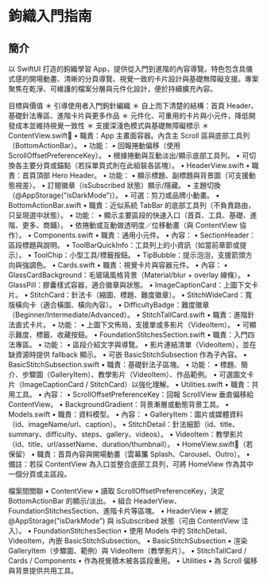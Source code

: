# 鉤織入門指南

## 簡介
以 SwiftUI 打造的鉤織學習 App，提供從入門到進階的內容導覽。特色包含具儀式感的開場動畫、清晰的分頁導覽、視覺一致的卡片設計與基礎無障礙支援。專案聚焦在乾淨、可維護的檔案分層與元件化設計，便於持續擴充內容。

目標與價值
＊ 引導使用者入門鉤針編織
＊ 自上而下清楚的結構：首頁 Header、基礎針法專區、進階卡片與更多作品
＊ 元件化、可重用的卡片與小元件，降低開發成本並維持視覺一致性
＊ 支援深淺色模式與基礎無障礙標示
＊ ContentView.swift􀰓
   • 職責：App 主畫面容器。內含主 Scroll 區與底部工具列（BottomActionBar）。
   • 功能：
      • 回報捲動偏移（使用 ScrollOffsetPreferenceKey）。
      • 根據捲動與互動淡出/顯示底部工具列。
      • 可切換各主要分頁或錨點（若採單頁式則在此組裝各區塊）。
• HeaderView.swift
   • 職責：首頁頂部 Hero Header。
   • 功能：
      • 顯示標題、副標題與背景圖（可支援動態視差）。
      • 訂閱徽章（isSubscribed 狀態）顯示/隱藏。
      • 主題切換（@AppStorage("isDarkMode")）。
      • 可選：剪刀或品牌小動畫。
• BottomActionBar.swift
   • 職責：近似系統 TabBar 的底部工具列（不負責路由，只呈現選中狀態）。
   • 功能：
      • 顯示主要區段的快速入口（首頁、工具、基礎、進階、更多、商鋪）。
      • 依捲動或互動做透明度／位移動畫（與 ContentView 協作）。
• Components.swift
   • 職責：通用小元件。
   • 內容：
      • SectionHeader：區段標題與說明。
      • ToolBarQuickInfo：工具列上的小資訊（如當前章節或提示）。
      • ToolChip：小型工具/標籤按鈕。
      • TipBubble：提示泡泡，支援箭頭方向與強調色。
• Cards.swift
   • 職責：視覺卡片與容器元件。
   • 內容：
      • GlassCardBackground：毛玻璃風格背景（Material/blur + overlay 線條）。
      • GlassPill：膠囊樣式容器，適合徽章與狀態。
      • ImageCaptionCard：上圖下文卡片。
      • StitchCard：針法卡（縮圖、標題、難度徽章）。
      • StitchWideCard：寬版橫向卡（適合橫圖、橫向內容）。
      • DifficultyBadge：難度徽章（Beginner/Intermediate/Advanced）。
• StitchTallCard.swift
   • 職責：進階針法直式卡片。
   • 功能：
      • 上圖下文佈局，支援單或多影片（VideoItem）。
      • 可顯示難度、標籤、收藏按鈕。
• FoundationStitchesSection.swift
   • 職責：入門四法專區。
   • 功能：
      • 區段介紹文字與導覽。
      • 影片連結清單（VideoItem），並在缺資源時提供 fallback 顯示。
      • 可嵌 BasicStitchSubsection 作為子內容。
• BasicStitchSubsection.swift
   • 職責：基礎針法子區塊。
   • 功能：
      • 標題、簡介、步驟圖（GalleryItem）、教學影片（VideoItem）、作品範例。
      • 可選圖文卡片（ImageCaptionCard / StitchCard）以強化理解。
• Utilities.swift
   • 職責：共用工具。
   • 內容：
      • ScrollOffsetPreferenceKey：回報 ScrollView 垂直偏移給 ContentView。
      • BackgroundGradient：背景漸層或動態背景工具。
• Models.swift
   • 職責：資料模型。
   • 內容：
      • GalleryItem：圖片或媒體資料（id、imageName/url、caption）。
      • StitchDetail：針法細節（id、title、summary、difficulty、steps、gallery、videos）。
      • VideoItem：教學影片（id、title、url/assetName、duration/thumbnail）。
• HomeView.swift􀰓（若保留）
   • 職責：首頁內容與開場動畫（雲幕簾 Splash、Carousel、Outro）。
   • 備註：若採 ContentView 為入口並整合底部工具列，可將 HomeView 作為其中一個分頁或主區段。

檔案間關聯
• ContentView
   • 讀取 ScrollOffsetPreferenceKey，決定 BottomActionBar 的顯示/淡出。
   • 組合 HeaderView、FoundationStitchesSection、進階卡片等區塊。
• HeaderView
   • 綁定 @AppStorage("isDarkMode") 與 isSubscribed 狀態（可由 ContentView 注入）。
• FoundationStitchesSection
   • 使用 Models 中的 StitchDetail、VideoItem，內嵌 BasicStitchSubsection。
• BasicStitchSubsection
   • 渲染 GalleryItem（步驟圖、範例）與 VideoItem（教學影片）。
• StitchTallCard / Cards / Components
   • 作為視覺積木被各區段重用。
• Utilities
   • 為 Scroll 偏移與背景提供共用工具。
